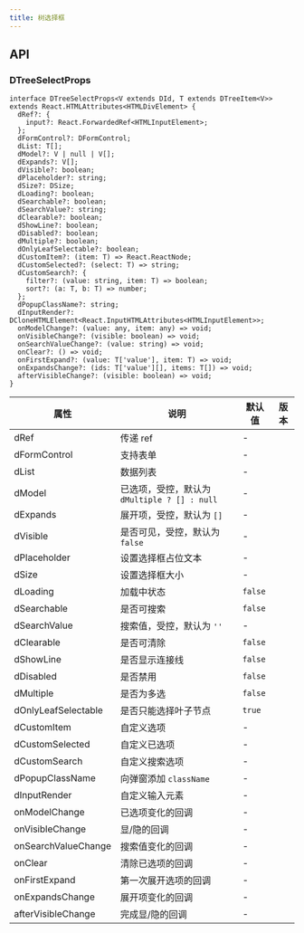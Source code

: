 ```yaml
---
title: 树选择框
---
```


## API

### DTreeSelectProps

```tsx
interface DTreeSelectProps<V extends DId, T extends DTreeItem<V>> extends React.HTMLAttributes<HTMLDivElement> {
  dRef?: {
    input?: React.ForwardedRef<HTMLInputElement>;
  };
  dFormControl?: DFormControl;
  dList: T[];
  dModel?: V | null | V[];
  dExpands?: V[];
  dVisible?: boolean;
  dPlaceholder?: string;
  dSize?: DSize;
  dLoading?: boolean;
  dSearchable?: boolean;
  dSearchValue?: string;
  dClearable?: boolean;
  dShowLine?: boolean;
  dDisabled?: boolean;
  dMultiple?: boolean;
  dOnlyLeafSelectable?: boolean;
  dCustomItem?: (item: T) => React.ReactNode;
  dCustomSelected?: (select: T) => string;
  dCustomSearch?: {
    filter?: (value: string, item: T) => boolean;
    sort?: (a: T, b: T) => number;
  };
  dPopupClassName?: string;
  dInputRender?: DCloneHTMLElement<React.InputHTMLAttributes<HTMLInputElement>>;
  onModelChange?: (value: any, item: any) => void;
  onVisibleChange?: (visible: boolean) => void;
  onSearchValueChange?: (value: string) => void;
  onClear?: () => void;
  onFirstExpand?: (value: T['value'], item: T) => void;
  onExpandsChange?: (ids: T['value'][], items: T[]) => void;
  afterVisibleChange?: (visible: boolean) => void;
}
```

<!-- prettier-ignore-start -->
| 属性 | 说明 | 默认值 | 版本 | 
| --- | --- | --- | --- | 
| dRef | 传递 ref | - |  |
| dFormControl | 支持表单 | - |  |
| dList | 数据列表 | - |  |
| dModel | 已选项，受控，默认为 `dMultiple ? [] : null` | - |  |
| dExpands | 展开项，受控，默认为 `[]` | - |  |
| dVisible | 是否可见，受控，默认为 `false` | - |  |
| dPlaceholder | 设置选择框占位文本 | - |  |
| dSize | 设置选择框大小 | - |  |
| dLoading | 加载中状态 | `false` |  |
| dSearchable | 是否可搜索 | `false` |  |
| dSearchValue | 搜索值，受控，默认为 `''` | - |  |
| dClearable | 是否可清除 | `false` |  |
| dShowLine | 是否显示连接线 | `false` |  |
| dDisabled | 是否禁用 | `false` |  |
| dMultiple | 是否为多选 | `false` |  |
| dOnlyLeafSelectable | 是否只能选择叶子节点 | `true` |  |
| dCustomItem | 自定义选项 | - |  |
| dCustomSelected | 自定义已选项 | - |  |
| dCustomSearch | 自定义搜索选项 | - |  |
| dPopupClassName | 向弹窗添加 `className` | - |  |
| dInputRender | 自定义输入元素 | - |  |
| onModelChange | 已选项变化的回调 | - |  |
| onVisibleChange | 显/隐的回调 | - |  |
| onSearchValueChange | 搜索值变化的回调 | - |  |
| onClear | 清除已选项的回调 | - |  |
| onFirstExpand | 第一次展开选项的回调 | - |  |
| onExpandsChange | 展开项变化的回调 | - |  |
| afterVisibleChange | 完成显/隐的回调 | - |  |
<!-- prettier-ignore-end -->
